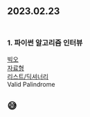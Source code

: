 ## 2023.02.23<br/><br/>

### 1. 파이썬 알고리즘 인터뷰
[빅오](https://velog.io/@jiyoon2/%EB%B9%85%EC%98%A4big-O)<br>
[자료형](https://velog.io/@jiyoon2/%EC%9E%90%EB%A3%8C%ED%98%95)<br>
[리스트/딕셔너리](https://velog.io/@jiyoon2/%EB%A6%AC%EC%8A%A4%ED%8A%B8-%EB%94%95%EC%85%94%EB%84%88%EB%A6%AC)<br>
Valid Palindrome

## 😅
